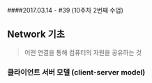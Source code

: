 ####2017.03.14 - #39 (10주차 2번째 수업)

## Network 기초
> 어떤 연결을 통해 컴퓨터의 자원을 공유하는 것  

### 클라이언트 서버 모델 (client-server model)